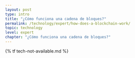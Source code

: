 ```yaml
---
layout: post
type: intro
title: "¿Cómo funciona una cadena de bloques?"
permalink: /technology/expert/how-does-a-blockchain-work/
topic: technology
level: expert
chapter: "¿Cómo funciona una cadena de bloques?"
---
```


{% tf tech-not-available.md %}
